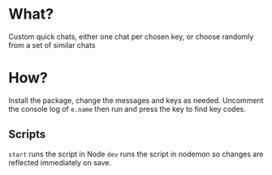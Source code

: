 # What?

Custom quick chats, either one chat per chosen key, or choose randomly from a set of similar chats

# How?

Install the package, change the messages and keys as needed. Uncomment the console log of `e.name` then run and press the key to find key codes.

## Scripts

`start` runs the script in Node
`dev` runs the script in nodemon so changes are reflected immediately on save.
